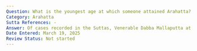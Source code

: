 ```yaml
---
Question: What is the youngest age at which someone attained Arahatta?
Category: Arahatta
Sutta References: -
Answer: Of cases recorded in the Suttas, Venerable Dabba Mallaputta at seven years old.
Date Entered: March 19, 2025
Review Status: Not started
---
```

